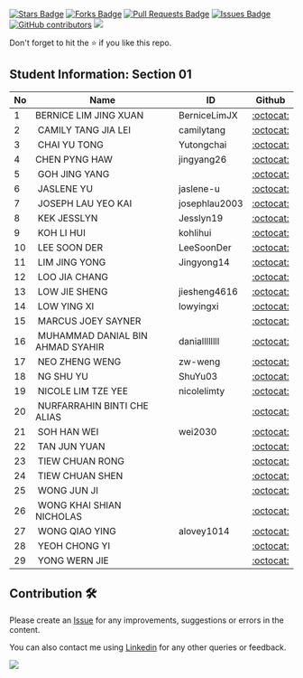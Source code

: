 <a href="https://github.com/drshahizan/software-engineering/stargazers"><img src="https://img.shields.io/github/stars/drshahizan/software-engineering" alt="Stars Badge"/></a>
<a href="https://github.com/drshahizan/software-engineering/network/members"><img src="https://img.shields.io/github/forks/drshahizan/software-engineering" alt="Forks Badge"/></a>
<a href="https://github.com/drshahizan/software-engineering/pulls"><img src="https://img.shields.io/github/issues-pr/drshahizan/software-engineering" alt="Pull Requests Badge"/></a>
<a href="https://github.com/drshahizan/software-engineering"><img src="https://img.shields.io/github/issues/drshahizan/software-engineering" alt="Issues Badge"/></a>
<a href="https://github.com/drshahizan/software-engineering/graphs/contributors"><img alt="GitHub contributors" src="https://img.shields.io/github/contributors/drshahizan/software-engineering?color=2b9348"></a>
![](https://visitor-badge.glitch.me/badge?page_id=drshahizan/software-engineering)

Don't forget to hit the :star: if you like this repo.

## Student Information: Section 01

| No | Name | ID |  Github |
| ----- | ----- | ------ | :------: |
| 1 | BERNICE LIM JING XUAN | BerniceLimJX | [:octocat:](https://github.com/BerniceLimJX) |
| 2 |  CAMILY TANG JIA LEI | camilytang | [:octocat:](https://github.com/camilytang) |
| 3 |  CHAI YU TONG | Yutongchai | [:octocat:](https://github.com/Yutongchai) |
| 4 | CHEN PYNG HAW | jingyang26 | [:octocat:](https://github.com/jingyang26) |
| 5 |  GOH JING YANG | | [:octocat:](https://github.com/) |
| 6 |  JASLENE YU | jaslene-u | [:octocat:](https://github.com/jaslene-u) |
| 7 |  JOSEPH LAU YEO KAI | josephlau2003 | [:octocat:](https://github.com/josephlau2003) |
| 8 |  KEK JESSLYN | Jesslyn19 | [:octocat:](https://github.com/Jesslyn19) |
| 9 |  KOH LI HUI | kohlihui | [:octocat:](https://github.com/kohlihui) |
| 10 |  LEE SOON DER | LeeSoonDer | [:octocat:](https://github.com/LeeSoonDer) |
| 11 |  LIM JING YONG | Jingyong14 | [:octocat:](https://github.com/Jingyong14) |
| 12 |  LOO JIA CHANG | | [:octocat:](https://github.com/) |
| 13 |  LOW JIE SHENG | jiesheng4616 | [:octocat:](https://github.com/jiesheng4616) |
| 14 |  LOW YING XI | lowyingxi | [:octocat:](https://github.com/lowyingxi) |
| 15 |  MARCUS JOEY SAYNER | | [:octocat:](https://github.com/) |
| 16 |  MUHAMMAD DANIAL BIN AHMAD SYAHIR | daniallllllll | [:octocat:](https://github.com/daniallllllll) |
| 17 |  NEO ZHENG WENG | zw-weng | [:octocat:](https://github.com/zw-weng) |
| 18 |  NG SHU YU | ShuYu03 | [:octocat:](https://github.com/ShuYu03) |
| 19 |  NICOLE LIM TZE YEE | nicolelimty | [:octocat:](https://github.com/nicolelimty) |
| 20 |  NURFARRAHIN BINTI CHE ALIAS | | [:octocat:](https://github.com/) |
| 21 |  SOH HAN WEI | wei2030 | [:octocat:](https://github.com/wei2030) |
| 22 |  TAN JUN YUAN | | [:octocat:](https://github.com/) |
| 23 |  TIEW CHUAN RONG | | [:octocat:](https://github.com/) |
| 24 |  TIEW CHUAN SHEN | | [:octocat:](https://github.com/) |
| 25 |  WONG JUN JI | | [:octocat:](https://github.com/) |
| 26 |  WONG KHAI SHIAN NICHOLAS | | [:octocat:](https://github.com/) |
| 27 |  WONG QIAO YING | alovey1014 | [:octocat:](https://github.com/alovey1014) |
| 28 |  YEOH CHONG YI | | [:octocat:](https://github.com/) |
| 29 |  YONG WERN JIE | | [:octocat:](https://github.com/) |

## Contribution 🛠️
Please create an [Issue](https://github.com/drshahizan/software-engineering/issues) for any improvements, suggestions or errors in the content.

You can also contact me using [Linkedin](https://www.linkedin.com/in/drshahizan/) for any other queries or feedback.

![](https://visitor-badge.glitch.me/badge?page_id=drshahizan)


